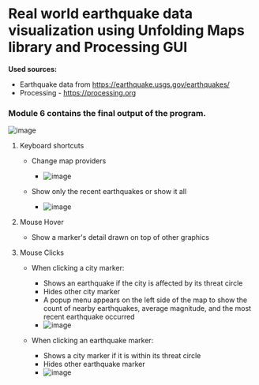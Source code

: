 # Real world earthquake data visualization using Unfolding Maps library and Processing GUI

**Used sources:**
 - Earthquake data from https://earthquake.usgs.gov/earthquakes/
 - Processing - https://processing.org


### Module 6 contains the final output of the program.

![image](https://user-images.githubusercontent.com/64947293/167344956-00db56a0-d619-4198-b150-f4e8f0479d3f.png)

1. Keyboard shortcuts
    - Change map providers
    
      - ![image](https://user-images.githubusercontent.com/64947293/167345920-0a46f2a4-86b7-42d0-b5ca-57284d1f6156.png) 
      
    - Show only the recent earthquakes or show it all
    
      - ![image](https://user-images.githubusercontent.com/64947293/167345993-93d6281e-b64b-437d-9f50-54e0d6973b6a.png)
 
2. Mouse Hover
    - Show a marker's detail drawn on top of other graphics
3. Mouse Clicks
    - When clicking a city marker:
      - Shows an earthquake if the city is affected by its threat circle
      - Hides other city marker
      - A popup menu appears on the left side of the map to show the count of nearby earthquakes, average magnitude, and the most recent earthquake occurred
      - ![image](https://user-images.githubusercontent.com/64947293/167345747-b0091f99-e6e7-4c66-8b3e-8670dd0c9f2f.png)

    - When clicking an earthquake marker:
      - Shows a city marker if it is within its threat circle
      - Hides other earthquake marker
      - ![image](https://user-images.githubusercontent.com/64947293/167345798-58f8ede2-7d1d-4dd4-a3ac-2cc97c0a4d3e.png)

 
